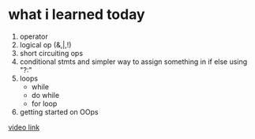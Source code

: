 # what i learned today

1. operator
2. logical op (&,|,!)
3. short circuiting ops
4. conditional stmts and simpler way to assign something in if else using "?:"
5. loops
    - while
    - do while
    - for loop
6. getting started on OOps


[video link](https://youtu.be/4XTsAAHW_Tc?si=RuViWa4dv5b8TbN_)
